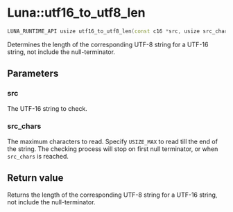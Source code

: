 # Luna::utf16_to_utf8_len

```c++
LUNA_RUNTIME_API usize utf16_to_utf8_len(const c16 *src, usize src_chars=USIZE_MAX)
```

Determines the length of the corresponding UTF-8 string for a UTF-16 string, not include the null-terminator. 



## Parameters
### src
The UTF-16 string to check. 

### src_chars
The maximum characters to read. Specify `USIZE_MAX` to read till the end of the string. The checking process will stop on first null terminator, or when `src_chars` is reached. 

## Return value
Returns the length of the corresponding UTF-8 string for a UTF-16 string, not include the null-terminator. 

